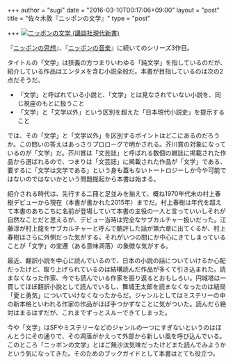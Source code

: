 +++
author = "sugi"
date = "2016-03-10T00:17:06+09:00"
layout = "post"
title = "佐々木敦『ニッポンの文学』"
type = "post"

+++
<a href="http://www.amazon.co.jp/exec/obidos/ASIN/4062883562/chezsugi-22/ref=nosim/" name="amazletlink" target="_blank"><img src="http://ecx.images-amazon.com/images/I/31h1sYCf6WL.jpg" alt="ニッポンの文学 (講談社現代新書)" class="alignleft"  /></a>

『[ニッポンの思想](/book/2044/)』、『[ニッポンの音楽](/book/5231/)』に続いてのシリーズ3作目。

タイトルの「文学」は狭義の方つまりいわゆる「純文学」を指しているのだが、紹介している作品はエンタメを含む小説全般だ。本書が目指しているのは次の2点だそうだ。

- 「文学」と呼ばれている小説と、「文学」とは見なされていない小説を、同じ視座のもとに扱うこと
- 「文学」と「文学以外」という区別を超えた「日本現代小説史」を提示すること

では、その「文学」と「文学以外」を区別するポイントはどこにあるのだろうか。この問いの答えはあっさりプロローグで明かされる。芥川賞の対象になっているのが「文学」だ。芥川賞は「文芸誌」と呼ばれる数個の雑誌に掲載された作品から選ばれるので、つまりは「文芸誌」に掲載された作品が「文学」である、要するに「文学は文学である」という身も蓋もないトートロジーしか今や可能ではないのではないかという問題提起から本書は始まる。

紹介される時代は、先行する二冊と足並みを揃えて、概ね1970年代末の村上春樹デビューから現在（本書が書かれた2015年）までだ。村上春樹は年代を超えて本書のあちこちに名前が登場していて本書の主役の一人と言っていいしそれが自然なことだと思えるが、デビュー当時は完全なサブカルチャー扱いだった。江藤淳が村上龍をサブカルチャーと呼んで酷評した話が第六章に出てくるが、村上春樹はさらに外側だった気がする。それがいつの間にか中心にきてしまっていることが「文学」の変遷（ある意味凋落）の象徴な気がする。

最近、翻訳小説を中心に読んでいるので、日本の小説の話についていけるか心配だったけど、取り上げられているのは結構読んだ作品が多くて引き込まれた。読まなくなった作家、今でも読んでいる作家を振り返るとおもしろい。円城塔は一貫してほぼ翻訳小説として読んでいるし、舞城王太郎を読まなくなったのは結局「愛と勇気」についていけなくなったからだ。ジャンルとしてはミステリーの中の新本格といわれる作家の作品がほぼ手つかずなことに気がついた。読んだら絶対はまるはずだが、これまでずっとスルーできてしまった。

今や「文学」はSFやミステリーなどのジャンルの一つにすぎないというのはほんとうにその通りで、その凋落がかえって外部から新しい風を呼び込んでいる。このところ「ニッポンの文学」とはご無沙汰気味だったけどまた読んでみようかという気になってきた。そのためのブックガイドとして本書はとても役立つ。
